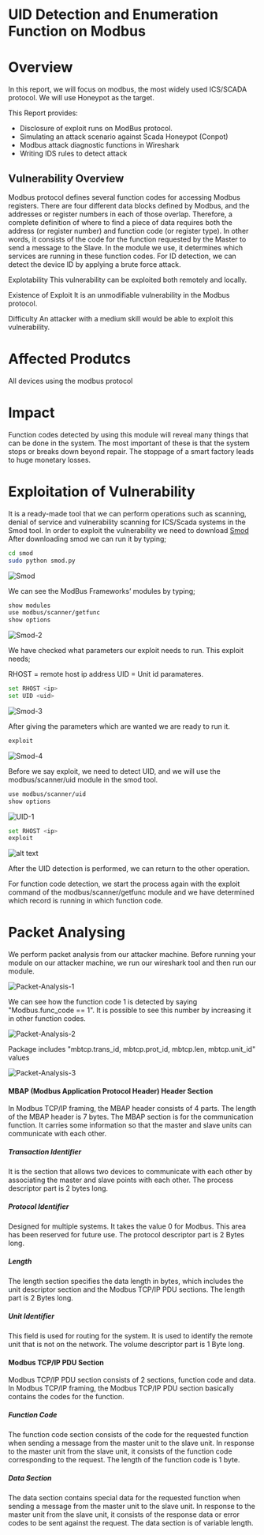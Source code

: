 # UID Detection and Enumeration Function on Modbus

# Overview
In this report, we will focus on modbus, the most widely used ICS/SCADA protocol. We will use Honeypot as the target.

This Report provides:
- Disclosure of exploit runs on ModBus protocol.
- Simulating an attack scenario against Scada Honeypot (Conpot)
- Modbus attack diagnostic functions in Wireshark
- Writing IDS rules to detect attack

## Vulnerability Overview
Modbus protocol defines several function codes for accessing Modbus registers. There are four different data blocks defined by Modbus, and the addresses or register numbers in each of those overlap. Therefore, a complete definition of where to find a piece of data requires both the address (or register number) and function code (or register type). In other words, it consists of the code for the function requested by the Master to send a message to the Slave.
In the module we use, it determines which services are running in these function codes. For ID detection, we can detect the device ID by applying a brute force attack.


Explotability
This vulnerability can be exploited both remotely and locally.

Existence of Exploit
It is an unmodifiable vulnerability in the Modbus protocol.

Difficulty
An attacker with a medium skill would be able to exploit this vulnerability.

# Affected Produtcs
All devices using the modbus protocol

# Impact
Function codes detected by using this module will reveal many things that can be done in the system. The most important of these is that the system stops or breaks down beyond repair. The stoppage of a smart factory leads to huge monetary losses.


# Exploitation of Vulnerability
It is a ready-made tool that we can perform operations such as scanning, denial of service and vulnerability scanning for ICS/Scada systems in the Smod tool.
In order to exploit the vulnerability we need to download [Smod](https://github.com/Joshua1909/smod)
After downloading smod we can run it by typing;

```sh
cd smod
sudo python smod.py
```
![Smod](https://github.com/ics-scada/Reports/blob/main/Modbus/Screenshots/UID%20Detection%20and%20Enumeration%20Function%20on%20Modbus%20Photos/1.PNG)

We can see the ModBus Frameworks’ modules by typing;
```sh
show modules
use modbus/scanner/getfunc
show options
```
![Smod-2](https://github.com/ics-scada/Reports/blob/main/Modbus/Screenshots/UID%20Detection%20and%20Enumeration%20Function%20on%20Modbus%20Photos/2.PNG)

We have checked what parameters our exploit needs to run. This exploit needs;

RHOST = remote host ip address
UID = Unit id
paramateres.
```sh
set RHOST <ip>
set UID <uid>
```
![Smod-3](https://github.com/ics-scada/Reports/blob/main/Modbus/Screenshots/UID%20Detection%20and%20Enumeration%20Function%20on%20Modbus%20Photos/3.PNG)

After giving the parameters which are wanted we are ready to run it.
```sh
exploit
```
![Smod-4](https://github.com/ics-scada/Reports/blob/main/Modbus/Screenshots/UID%20Detection%20and%20Enumeration%20Function%20on%20Modbus%20Photos/4.PNG)

Before we say exploit, we need to detect UID, and we will use the modbus/scanner/uid module in the smod tool.
```sh
use modbus/scanner/uid
show options
```
![UID-1](https://github.com/ics-scada/Reports/blob/main/Modbus/Screenshots/UID%20Detection%20and%20Enumeration%20Function%20on%20Modbus%20Photos/UID_1.PNG)

```sh
set RHOST <ip>
exploit
```
![alt text](https://github.com/ics-scada/Reports/blob/main/Modbus/Screenshots/UID%20Detection%20and%20Enumeration%20Function%20on%20Modbus%20Photos/UID_2.PNG)

After the UID detection is performed, we can return to the other operation.

For function code detection, we start the process again with the exploit command of the modbus/scanner/getfunc module and we have determined which record is running in which function code.

# Packet Analysing
We perform packet analysis from our attacker machine. Before running your module on our attacker machine, we run our wireshark tool and then run our module.

![Packet-Analysis-1](https://github.com/ics-scada/Reports/blob/main/Modbus/Screenshots/UID%20Detection%20and%20Enumeration%20Function%20on%20Modbus%20Photos/Packet_Analysis.PNG)

We can see how the function code 1 is detected by saying "Modbus.func_code == 1". It is possible to see this number by increasing it in other function codes.

![Packet-Analysis-2](https://github.com/ics-scada/Reports/blob/main/Modbus/Screenshots/UID%20Detection%20and%20Enumeration%20Function%20on%20Modbus%20Photos/Packet_Analysis_2.PNG)

Package includes "mbtcp.trans_id, mbtcp.prot_id, mbtcp.len, mbtcp.unit_id" values

![Packet-Analysis-3](https://github.com/ics-scada/Reports/blob/main/Modbus/Screenshots/UID%20Detection%20and%20Enumeration%20Function%20on%20Modbus%20Photos/Packet_Analysis_3.PNG)
#### MBAP (Modbus Application Protocol Header) Header Section
In Modbus TCP/IP framing, the MBAP header consists of 4 parts. The length of the MBAP header is 7 bytes. The MBAP section is for the communication function. It carries some information so that the master and slave units can communicate with each other.
##### Transaction Identifier 
It is the section that allows two devices to communicate with each other by associating the master and slave points with each other. The process descriptor part is 2 bytes long.
##### Protocol Identifier 
Designed for multiple systems. It takes the value 0 for Modbus. This area has been reserved for future use. The protocol descriptor part is 2 Bytes long.
##### Length 
The length section specifies the data length in bytes, which includes the unit descriptor section and the Modbus TCP/IP PDU sections. The length part is 2 Bytes long.
##### Unit Identifier
This field is used for routing for the system. It is used to identify the remote unit that is not on the network. The volume descriptor part is 1 Byte long.

#### Modbus TCP/IP PDU Section
Modbus TCP/IP PDU section consists of 2 sections, function code and data. In Modbus TCP/IP framing, the Modbus TCP/IP PDU section basically contains the codes for the function.
##### Function Code
The function code section consists of the code for the requested function when sending a message from the master unit to the slave unit. In response to the master unit from the slave unit, it consists of the function code corresponding to the request. The length of the function code is 1 byte.
##### Data Section
The data section contains special data for the requested function when sending a message from the master unit to the slave unit. In response to the master unit from the slave unit, it consists of the response data or error codes to be sent against the request. The data section is of variable length.












